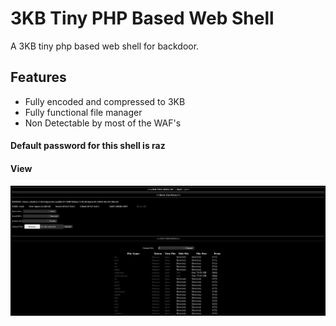# 3KB Tiny PHP Based Web Shell

A 3KB tiny php based web shell for backdoor.

## Features

- Fully encoded and compressed to 3KB
- Fully functional file manager  
- Non Detectable by most of the WAF's 

#### Default password for this shell is raz

#### View
![Example1](https://raw.githubusercontent.com/rahuldraz/Tiny-PHP-Shell/master/shell.png)


